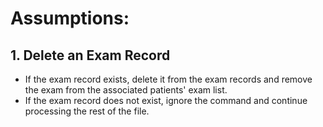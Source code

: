 # Assumptions:

## 1. Delete an Exam Record

* If the exam record exists, delete it from the exam records and remove the exam from the associated patients' exam list. 
* If the exam record does not exist, ignore the command and continue processing the rest of the file.

